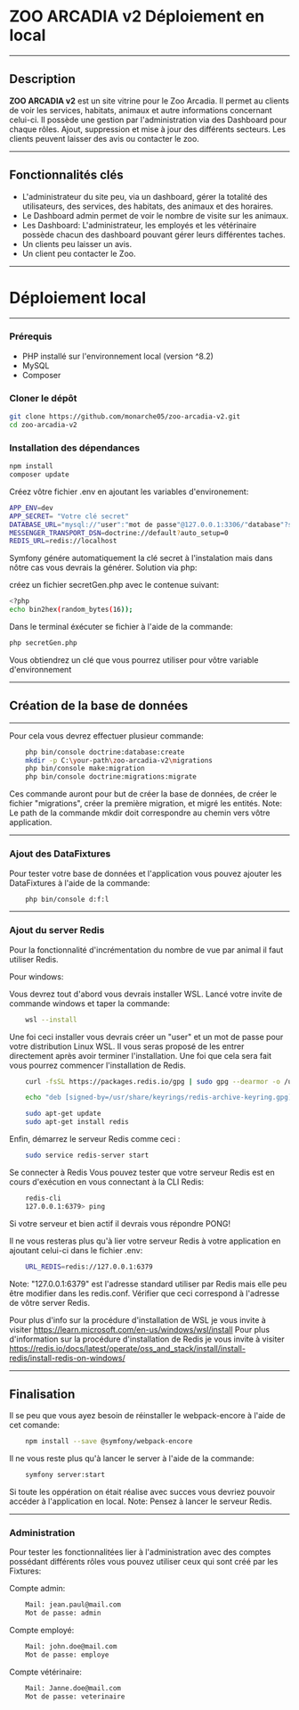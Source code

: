 # ZOO ARCADIA v2 Déploiement en local

---

## Description
**ZOO ARCADIA v2** est un site vitrine pour le Zoo Arcadia. Il permet au clients de voir les services, habitats, animaux et autre informations concernant celui-ci.
Il possède une gestion par l'administration via des Dashboard pour chaque rôles. Ajout, suppression et mise à jour des différents secteurs.
Les clients peuvent laisser des avis ou contacter le zoo. 

---

## Fonctionnalités clés
- L'administrateur du site peu, via un dashboard, gérer la totalité des utilisateurs, des services, des habitats, des animaux et des horaires.
- Le Dashboard admin permet de voir le nombre de visite sur les animaux.
- Les Dashboard: L'administrateur, les employés et les vétérinaire possède chacun des dashboard pouvant gérer leurs différentes taches.
- Un clients peu laisser un avis.
- Un client peu contacter le Zoo.

---

# Déploiement local

---

### Prérequis
- PHP installé sur l'environnement local (version ^8.2)
- MySQL
- Composer
### Cloner le dépôt
```sh
git clone https://github.com/monarche05/zoo-arcadia-v2.git
cd zoo-arcadia-v2
```
### Installation des dépendances
```sh
npm install
composer update
```
Créez vôtre fichier .env en ajoutant les variables d'environement:

```sh
APP_ENV=dev
APP_SECRET= "Votre clé secret"
DATABASE_URL="mysql://"user":"mot de passe"@127.0.0.1:3306/"database"?serverVersion=10.11.2-MariaDB&charset=utf8mb4"
MESSENGER_TRANSPORT_DSN=doctrine://default?auto_setup=0
REDIS_URL=redis://localhost
```

Symfony génére automatiquement la clé secret à l'instalation mais dans nôtre cas vous devrais la générer.
Solution via php:

créez un fichier secretGen.php avec le contenue suivant:
```sh
<?php
echo bin2hex(random_bytes(16));
```

Dans le terminal éxécuter se fichier à l'aide de la commande: 
```sh
php secretGen.php
```

Vous obtiendrez un clé que vous pourrez utiliser pour vôtre variable d'environnement

---
## Création de la base de données
---
Pour cela vous devrez effectuer plusieur commande:

```sh
    php bin/console doctrine:database:create
    mkdir -p C:\your-path\zoo-arcadia-v2\migrations
    php bin/console make:migration
    php bin/console doctrine:migrations:migrate
```

Ces commande auront pour but de créer la base de données, de créer le fichier "migrations", créer la première migration, et migré les entités.
Note: Le path de la commande mkdir doit correspondre au chemin vers vôtre application.

---
### Ajout des DataFixtures
Pour tester votre base de données et l'application vous pouvez ajouter les DataFixtures à l'aide de la commande:
```sh
    php bin/console d:f:l
```

---

### Ajout du server Redis

Pour la fonctionnalité d'incrémentation du nombre de vue par animal il faut utiliser Redis.

Pour windows:

Vous devrez tout d'abord vous devrais installer WSL. Lancé votre invite de commande windows et taper la commande: 
```sh
    wsl --install
```

Une foi ceci installer vous devrais créer un "user" et un mot de passe pour votre distribution Linux WSL.
Il vous seras proposé de les entrer directement après avoir terminer l'installation.
Une foi que cela sera fait vous pourrez commencer l'installation de Redis.

```sh
    curl -fsSL https://packages.redis.io/gpg | sudo gpg --dearmor -o /usr/share/keyrings/redis-archive-keyring.gpg

    echo "deb [signed-by=/usr/share/keyrings/redis-archive-keyring.gpg] https://packages.redis.io/deb $(lsb_release -cs) main" | sudo tee /etc/apt/sources.list.d/redis.list

    sudo apt-get update
    sudo apt-get install redis
```

Enfin, démarrez le serveur Redis comme ceci :
```sh
    sudo service redis-server start
```

Se connecter à Redis
Vous pouvez tester que votre serveur Redis est en cours d'exécution en vous connectant à la CLI Redis:

```sh
    redis-cli 
    127.0.0.1:6379> ping
```
Si votre serveur et bien actif il devrais vous répondre PONG!

Il ne vous resteras plus qu'à lier votre serveur Redis à votre application en ajoutant celui-ci dans le fichier .env: 
```sh
    URL_REDIS=redis://127.0.0.1:6379
```
Note: "127.0.0.1:6379" est l'adresse standard utiliser par Redis mais elle peu être modifier dans les redis.conf. Vérifier que ceci correspond à l'adresse de vôtre server Redis.


Pour plus d'info sur la procédure d'installation de WSL je vous invite à visiter https://learn.microsoft.com/en-us/windows/wsl/install
Pour plus d'information sur la procédure d'installation de Redis je vous invite à visiter https://redis.io/docs/latest/operate/oss_and_stack/install/install-redis/install-redis-on-windows/

---

## Finalisation
Il se peu que vous ayez besoin de réinstaller le webpack-encore à l'aide de cet comande: 
```sh
    npm install --save @symfony/webpack-encore
```
Il ne vous reste plus qu'à lancer le server à l'aide de la commande: 
```sh
    symfony server:start
```
Si toute les oppération on était réalise avec succes vous devriez pouvoir accéder à l'application en local.
Note: Pensez à lancer le serveur Redis.

---

### Administration

Pour tester les fonctionnalitées lier à l'administration avec des comptes possédant différents rôles vous pouvez utiliser ceux qui sont créé par les Fixtures:

Compte admin:
```sh
    Mail: jean.paul@mail.com
    Mot de passe: admin
```
Compte employé:
```sh
    Mail: john.doe@mail.com
    Mot de passe: employe
```

Compte vétérinaire:
```sh
    Mail: Janne.doe@mail.com
    Mot de passe: veterinaire
```